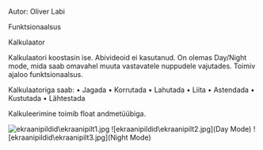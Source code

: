 Autor: Oliver Labi

Funktsionaalsus

Kalkulaator

Kalkulaatori koostasin ise. Abivideoid ei kasutanud.
On olemas Day/Night mode, mida saab omavahel muuta vastavatele nuppudele vajutades.
Toimiv ajaloo funktsionaalsus.

Kalkulaatoriga saab:
• Jagada
• Korrutada
• Lahutada
• Liita
• Astendada
• Kustutada
• Lähtestada

Kalkuleerimine toimib float andmetüübiga.

![ekraanipildid\ekraanipilt1.jpg](Avaekraan)
![ekraanipildid\ekraanipilt2.jpg](Day Mode)
![ekraanipildid\ekraanipilt3.jpg](Night Mode)